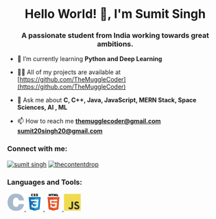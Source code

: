 <h1 align="center">Hello World! 👋, I'm Sumit Singh</h1>
<h3 align="center">A passionate student from India working towards great ambitions.</h3>

- 🌱 I’m currently learning **Python and Deep Learning**

- 👨‍💻 All of my projects are available at [https://github.com/TheMuggleCoder](https://github.com/TheMuggleCoder)

- 💬 Ask me about **C, C++, Java, JavaScript, MERN Stack, Space Sciences, AI , ML**

- 📫 How to reach me **themugglecoder@gmail.com**
**sumit20singh20@gmail.com**

<h3 align="left">Connect with me:</h3>
<p align="left">
<a href="https://www.linkedin.com/in/sumitsingh20/?originalSubdomain=in" target="blank"><img align="center" src="https://raw.githubusercontent.com/rahuldkjain/github-profile-readme-generator/master/src/images/icons/Social/linked-in-alt.svg" alt="sumit singh" height="30" width="40" /></a>
<a href="https://www.youtube.com/channel/UCl7iJjDTL-59RWm9zgzmHZw" target="blank"><img align="center" src="https://raw.githubusercontent.com/rahuldkjain/github-profile-readme-generator/master/src/images/icons/Social/youtube.svg" alt="thecontentdrop" height="30" width="40" /></a>
</p>

<h3 align="left">Languages and Tools:</h3>
<p align="left"> <a href="https://www.cprogramming.com/" target="_blank" rel="noreferrer"> <img src="https://raw.githubusercontent.com/devicons/devicon/master/icons/c/c-original.svg" alt="c" width="40" height="40"/> </a> <a href="https://www.w3schools.com/css/" target="_blank" rel="noreferrer"> <img src="https://raw.githubusercontent.com/devicons/devicon/master/icons/css3/css3-original-wordmark.svg" alt="css3" width="40" height="40"/> </a> <a href="https://www.w3.org/html/" target="_blank" rel="noreferrer"> <img src="https://raw.githubusercontent.com/devicons/devicon/master/icons/html5/html5-original-wordmark.svg" alt="html5" width="40" height="40"/> </a> <a href="https://developer.mozilla.org/en-US/docs/Web/JavaScript" target="_blank" rel="noreferrer"> <img src="https://raw.githubusercontent.com/devicons/devicon/master/icons/javascript/javascript-original.svg" alt="javascript" width="40" height="40"/> </a> </p>

